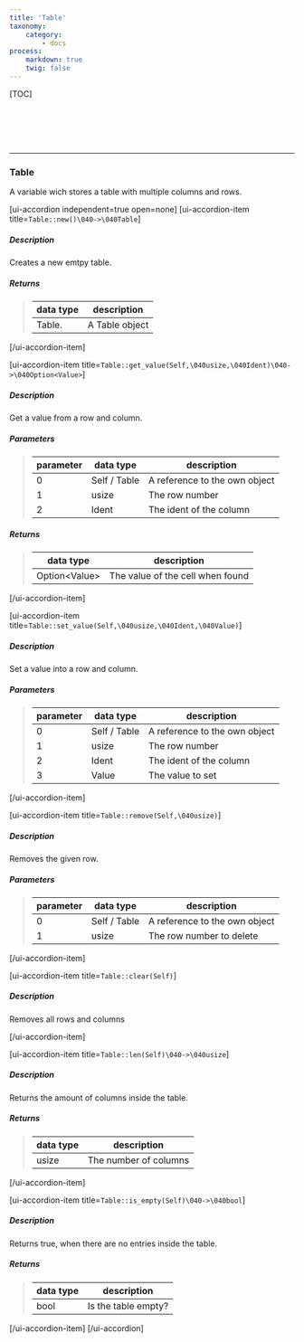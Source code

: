 ```yaml
---
title: 'Table'
taxonomy:
    category:
        - docs
process:
    markdown: true
    twig: false
---
```


[TOC]

<br><br><br><br>

------------------------------------------------------------------------------------------
### Table
A variable wich stores a table with multiple columns and rows.

[ui-accordion independent=true open=none]
[ui-accordion-item title=<code>Table::new()\040->\040Table</code>]

##### Description
Creates a new emtpy table.
##### Returns
> | data type               | description                                                           |
> |-------------------------|-----------------------------------------------------------------------|
> | Table.                  | A Table object |

[/ui-accordion-item]


[ui-accordion-item title=<code>Table::get_value(Self,\040usize,\040Ident)\040->\040Option&lt;Value&gt;</code>]

##### Description
Get a value from a row and column.
##### Parameters
> | parameter | data type               | description                                                           |
> |-----------|-------------------------|-----------------------------------------------------------------------|
> | 0         | Self / Table            | A reference to the own object |
> | 1         | usize                   | The row number |
> | 2         | Ident                   | The ident of the column |
##### Returns
> | data type               | description                                                           |
> |-------------------------|-----------------------------------------------------------------------|
> | Option&lt;Value&gt;     | The value of the cell when found |

[/ui-accordion-item]

[ui-accordion-item title=<code>Table::set_value(Self,\040usize,\040Ident,\040Value)</code>]

##### Description
Set a value into a row and column.
##### Parameters
> | parameter | data type               | description                                                           |
> |-----------|-------------------------|-----------------------------------------------------------------------|
> | 0         | Self / Table            | A reference to the own object |
> | 1         | usize                   | The row number |
> | 2         | Ident                   | The ident of the column |
> | 3         | Value                   | The value to set |

[/ui-accordion-item]



[ui-accordion-item title=<code>Table::remove(Self,\040usize)</code>]

##### Description
Removes the given row.
##### Parameters
> | parameter | data type               | description                                                           |
> |-----------|-------------------------|-----------------------------------------------------------------------|
> | 0         | Self / Table            | A reference to the own object |
> | 1         | usize                   | The row number to delete |

[/ui-accordion-item]


[ui-accordion-item title=<code>Table::clear(Self)</code>]

##### Description
Removes all rows and columns

[/ui-accordion-item]


[ui-accordion-item title=<code>Table::len(Self)\040->\040usize</code>]

##### Description
Returns the amount of columns inside the table.
##### Returns
> | data type               | description                                                           |
> |-------------------------|-----------------------------------------------------------------------|
> | usize                   | The number of columns |

[/ui-accordion-item]


[ui-accordion-item title=<code>Table::is_empty(Self)\040->\040bool</code>]

##### Description
Returns true, when there are no entries inside the table.
##### Returns
> | data type               | description                                                           |
> |-------------------------|-----------------------------------------------------------------------|
> | bool                    | Is the table empty? |

[/ui-accordion-item]
[/ui-accordion]